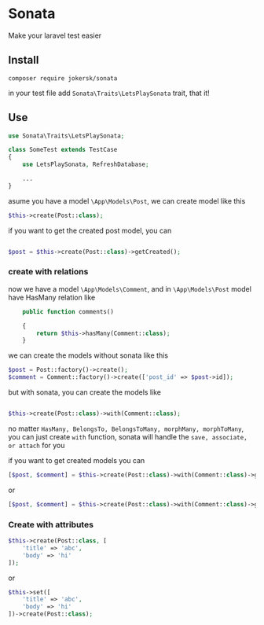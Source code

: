 # Sonata

Make your laravel test easier

## Install

```
composer require jokersk/sonata
```

in your test file add `Sonata\Traits\LetsPlaySonata` trait, that it!

## Use

```php
use Sonata\Traits\LetsPlaySonata;

class SomeTest extends TestCase
{
    use LetsPlaySonata, RefreshDatabase;

    ...
}
```

asume you have a model `\App\Models\Post`, we can create model like this

```php
$this->create(Post::class);

```

if you want to get the created post model, you can

```php

$post = $this->create(Post::class)->getCreated();

```

### create with relations

now we have a model `\App\Models\Comment`, and in `\App\Models\Post` model have HasMany relation like

```php
    public function comments()

    {
        return $this->hasMany(Comment::class);
    }

```

we can create the models without sonata like this

```php
$post = Post::factory()->create();
$comment = Comment::factory()->create(['post_id' => $post->id]);

```

but with sonata, you can create the models like

```php

$this->create(Post::class)->with(Comment::class);

```
no matter ```HasMany, BelongsTo, BelongsToMany, morphMany, morphToMany```, you can just create ```with``` function, sonata will handle the ```save, associate, or attach``` for you


if you want to get created models you can

```php
[$post, $comment] = $this->create(Post::class)->with(Comment::class)->getCreated([Post::class, Comment::class]);
```

or

```php
[$post, $comment] = $this->create(Post::class)->with(Comment::class)->getCreated();

```

### Create with attributes

```php
$this->create(Post::class, [
    'title' => 'abc',
    'body' => 'hi'
]);
```
or
```php
$this->set([
    'title' => 'abc',
    'body' => 'hi'
])->create(Post::class);
```
